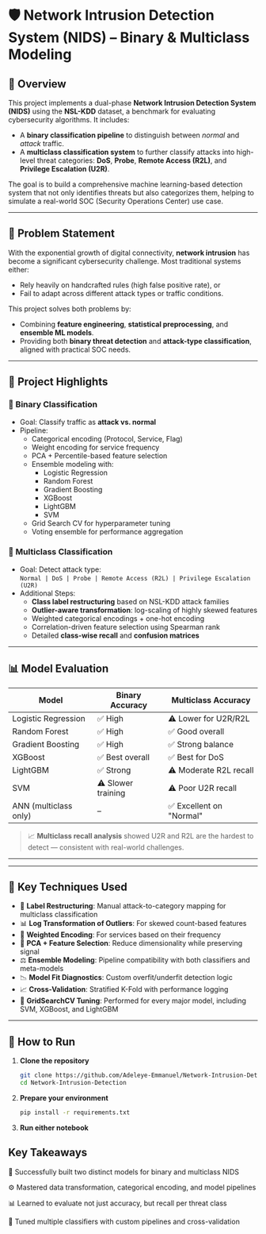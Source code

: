 # 🛡️ Network Intrusion Detection System (NIDS) – Binary & Multiclass Modeling

## 🧾 Overview

This project implements a dual-phase **Network Intrusion Detection System (NIDS)** using the **NSL-KDD** dataset, a benchmark for evaluating cybersecurity algorithms. It includes:

- A **binary classification pipeline** to distinguish between *normal* and *attack* traffic.
- A **multiclass classification system** to further classify attacks into high-level threat categories: **DoS**, **Probe**, **Remote Access (R2L)**, and **Privilege Escalation (U2R)**.

The goal is to build a comprehensive machine learning-based detection system that not only identifies threats but also categorizes them, helping to simulate a real-world SOC (Security Operations Center) use case.

---

## 🚧 Problem Statement

With the exponential growth of digital connectivity, **network intrusion** has become a significant cybersecurity challenge. Most traditional systems either:

- Rely heavily on handcrafted rules (high false positive rate), or  
- Fail to adapt across different attack types or traffic conditions.

This project solves both problems by:
- Combining **feature engineering**, **statistical preprocessing**, and **ensemble ML models**.  
- Providing both **binary threat detection** and **attack-type classification**, aligned with practical SOC needs.

---

## 🧠 Project Highlights

### 🧪 Binary Classification
- Goal: Classify traffic as **attack vs. normal**
- Pipeline:
  - Categorical encoding (Protocol, Service, Flag)
  - Weight encoding for service frequency
  - PCA + Percentile-based feature selection
  - Ensemble modeling with:
    - Logistic Regression
    - Random Forest
    - Gradient Boosting
    - XGBoost
    - LightGBM
    - SVM
  - Grid Search CV for hyperparameter tuning
  - Voting ensemble for performance aggregation

### 🧬 Multiclass Classification
- Goal: Detect attack type:  
  `Normal | DoS | Probe | Remote Access (R2L) | Privilege Escalation (U2R)`
- Additional Steps:
  - **Class label restructuring** based on NSL-KDD attack families
  - **Outlier-aware transformation**: log-scaling of highly skewed features
  - Weighted categorical encodings + one-hot encoding
  - Correlation-driven feature selection using Spearman rank
  - Detailed **class-wise recall** and **confusion matrices**

---

## 📊 Model Evaluation

| Model            | Binary Accuracy | Multiclass Accuracy |
|------------------|-----------------|----------------------|
| Logistic Regression | ✅ High | ⚠️ Lower for U2R/R2L |
| Random Forest       | ✅ High | ✅ Good overall |
| Gradient Boosting   | ✅ High | ✅ Strong balance |
| XGBoost             | ✅ Best overall | ✅ Best for DoS |
| LightGBM            | ✅ Strong | ⚠️ Moderate R2L recall |
| SVM                 | ⚠️ Slower training | ⚠️ Poor U2R recall |
| ANN (multiclass only) | – | ✅ Excellent on "Normal" |

> 📈 **Multiclass recall analysis** showed U2R and R2L are the hardest to detect — consistent with real-world challenges.

---


---

## 📌 Key Techniques Used

- 🔄 **Label Restructuring**: Manual attack-to-category mapping for multiclass classification  
- 📊 **Log Transformation of Outliers**: For skewed count-based features  
- 🧼 **Weighted Encoding**: For services based on their frequency  
- 🧠 **PCA + Feature Selection**: Reduce dimensionality while preserving signal  
- ⚖️ **Ensemble Modeling**: Pipeline compatibility with both classifiers and meta-models  
- 📉 **Model Fit Diagnostics**: Custom overfit/underfit detection logic  
- 📈 **Cross-Validation**: Stratified K-Fold with performance logging  
- 🧪 **GridSearchCV Tuning**: Performed for every major model, including SVM, XGBoost, and LightGBM

---

## 🚀 How to Run

1. **Clone the repository**
   ```bash
   git clone https://github.com/Adeleye-Emmanuel/Network-Intrusion-Detection
   cd Network-Intrusion-Detection
   
2. **Prepare your environment**
   ```bash
   pip install -r requirements.txt
   
3. **Run either notebook**

## Key Takeaways
🧠 Successfully built two distinct models for binary and multiclass NIDS

⚙️ Mastered data transformation, categorical encoding, and model pipelines

📊 Learned to evaluate not just accuracy, but recall per threat class

🧪 Tuned multiple classifiers with custom pipelines and cross-validation
